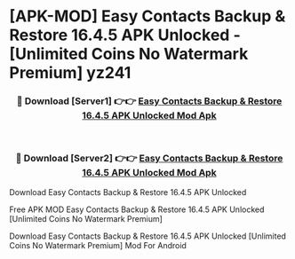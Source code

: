 # [APK-MOD] Easy Contacts Backup & Restore 16.4.5 APK Unlocked - [Unlimited Coins No Watermark Premium] yz241



<div align="center">
<h3>🔴 Download [Server1] 👉👉 <a href="https://momento.my/?title=Easy_Contacts_Backup_&_Restore_16.4.5_APK_Unlocked">Easy Contacts Backup & Restore 16.4.5 APK Unlocked Mod Apk</a></h3><br>

<h3>🔴 Download [Server2] 👉👉 <a href="https://momento.my/?title=Easy_Contacts_Backup_&_Restore_16.4.5_APK_Unlocked">Easy Contacts Backup & Restore 16.4.5 APK Unlocked Mod Apk</a></h3>
</div>



Download Easy Contacts Backup & Restore 16.4.5 APK Unlocked 

Free APK MOD Easy Contacts Backup & Restore 16.4.5 APK Unlocked [Unlimited Coins No Watermark Premium]

Download Easy Contacts Backup & Restore 16.4.5 APK Unlocked [Unlimited Coins No Watermark Premium] Mod For Android
